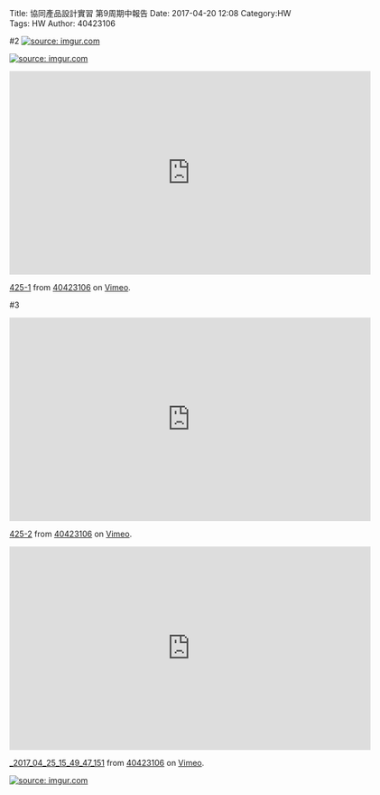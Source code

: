 Title: 協同產品設計實習 第9周期中報告
Date: 2017-04-20 12:08
Category:HW
Tags: HW
Author: 40423106 



<!-- PELICAN_END_SUMMARY -->

#2
<a href="http://imgur.com/2oYZZBm"><img src="http://i.imgur.com/2oYZZBm.png" title="source: imgur.com" /></a>

<a href="http://imgur.com/rYrQ8GR"><img src="http://i.imgur.com/rYrQ8GR.png" title="source: imgur.com" /></a>

<iframe src="https://player.vimeo.com/video/214637548" width="640" height="360" frameborder="0" webkitallowfullscreen mozallowfullscreen allowfullscreen></iframe> <p><a href="https://vimeo.com/214637548">425-1</a> from <a href="https://vimeo.com/user45854799">40423106</a> on <a href="https://vimeo.com">Vimeo</a>.</p>

#3

<iframe src="https://player.vimeo.com/video/214637618" width="640" height="360" frameborder="0" webkitallowfullscreen mozallowfullscreen allowfullscreen></iframe> <p><a href="https://vimeo.com/214637618">425-2</a> from <a href="https://vimeo.com/user45854799">40423106</a> on <a href="https://vimeo.com">Vimeo</a>.</p>


<iframe src="https://player.vimeo.com/video/214636637" width="640" height="360" frameborder="0" webkitallowfullscreen mozallowfullscreen allowfullscreen></iframe> <p><a href="https://vimeo.com/214636637">_2017_04_25_15_49_47_151</a> from <a href="https://vimeo.com/user45854799">40423106</a> on <a href="https://vimeo.com">Vimeo</a>.</p>

<a href="http://imgur.com/kbucFML"><img src="http://i.imgur.com/kbucFML.png" title="source: imgur.com" /></a>